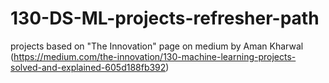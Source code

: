 # 130-DS-ML-projects-refresher-path
projects based on "The Innovation" page on medium by Aman Kharwal (https://medium.com/the-innovation/130-machine-learning-projects-solved-and-explained-605d188fb392)

